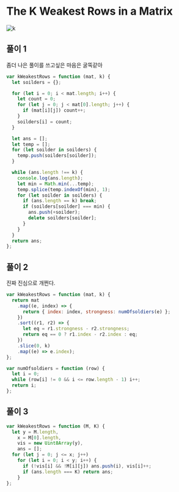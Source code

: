 # The K Weakest Rows in a Matrix

![k](https://user-images.githubusercontent.com/63354527/108716662-c0af7800-755f-11eb-9ddd-1892ef0a813a.PNG)

## 풀이 1

좀더 나은 풀이를 쓰고싶은 마음은 굴뚝같아

```javascript
var kWeakestRows = function (mat, k) {
  let soilders = {};

  for (let i = 0; i < mat.length; i++) {
    let count = 0;
    for (let j = 0; j < mat[0].length; j++) {
      if (mat[i][j]) count++;
    }
    soilders[i] = count;
  }

  let ans = [];
  let temp = [];
  for (let soilder in soilders) {
    temp.push(soilders[soilder]);
  }

  while (ans.length !== k) {
    console.log(ans.length);
    let min = Math.min(...temp);
    temp.splice(temp.indexOf(min), 1);
    for (let soilder in soilders) {
      if (ans.length == k) break;
      if (soilders[soilder] === min) {
        ans.push(+soilder);
        delete soilders[soilder];
      }
    }
  }
  return ans;
};
```

## 풀이 2

진짜 진심으로 개쩐다.

```javascript
var kWeakestRows = function (mat, k) {
  return mat
    .map((e, index) => {
      return { index: index, strongness: numOfsoldiers(e) };
    })
    .sort((r1, r2) => {
      let eq = r1.strongness - r2.strongness;
      return eq == 0 ? r1.index - r2.index : eq;
    })
    .slice(0, k)
    .map((e) => e.index);
};

var numOfsoldiers = function (row) {
  let i = 0;
  while (row[i] != 0 && i <= row.length - 1) i++;
  return i;
};
```

## 풀이 3

```javascript
var kWeakestRows = function (M, K) {
  let y = M.length,
    x = M[0].length,
    vis = new Uint8Array(y),
    ans = [];
  for (let j = 0; j <= x; j++)
    for (let i = 0; i < y; i++) {
      if (!vis[i] && !M[i][j]) ans.push(i), vis[i]++;
      if (ans.length === K) return ans;
    }
};
```
